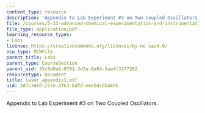 ```yaml
---
content_type: resource
description: 'Appendix to Lab Experiment #3 on Two Coupled Oscillators.'
file: /courses/5-33-advanced-chemical-experimentation-and-instrumentation-fall-2007/3d7c34e0217eaf63bdfde6ebdc0b44eb_laser_appendix1.pdf
file_type: application/pdf
learning_resource_types:
- Labs
license: https://creativecommons.org/licenses/by-nc-sa/4.0/
ocw_type: OCWFile
parent_title: Labs
parent_type: CourseSection
parent_uid: 35c8d0a6-0701-3d3a-8a04-5aa4f3177282
resourcetype: Document
title: laser_appendix1.pdf
uid: 3d7c34e0-217e-af63-bdfd-e6ebdc0b44eb
---
```

Appendix to Lab Experiment #3 on Two Coupled Oscillators.